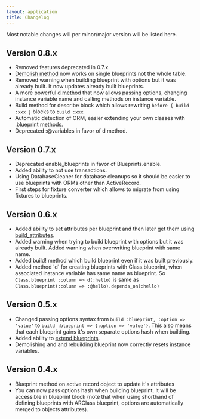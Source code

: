 ```yaml
---
layout: application
title: Changelog
---
```


Most notable changes will per minor/major version will be listed here.

## Version 0.8.x
- Removed features deprecated in 0.7.x.
- [Demolish method](/update_demolish) now works on single blueprints not the whole table.
- Removed warning when building blueprint with options but it was already built. It now updates already built blueprints.
- A more powerful [d method](/dependencies) that now allows passing options, changing instance variable name and calling
methods on instance variable.
- Build method for describe block which allows rewriting `before { build :xxx }` blocks to `build :xxx`
- Automatic detection of ORM, easier extending your own classes with .blueprint methods.
- Deprecated :@variables in favor of d method.

## Version 0.7.x
- Deprecated enable_blueprints in favor of Blueprints.enable.
- Added ability to not use transactions.
- Using DatabaseCleaner for database cleanups so it should be easier to use blueprints with ORMs other than ActiveRecord.
- First steps for fixture converter which allows to migrate from using fixtures to blueprints.

## Version 0.6.x
- Added ability to set attributes per blueprint and then later get them using [build_attributes](/attributes).
- Added warning when trying to build blueprint with options but it was already built. Added warning when overwriting
blueprint with same name.
- Added build! method which build blueprint even if it was built previously.
- Added method 'd' for creating blueprints with Class.blueprint, when associated instance variable has same name as blueprint.
So `Class.blueprint :column => d(:hello)` is same as `Class.blueprint(:column => :@hello).depends_on(:hello)`

## Version 0.5.x

- Changed passing options syntax from `build :blueprint, :option => 'value'` to `build :blueprint => {:option => 'value'}`.
This also means that each blueprint gains it's own separate options hash when building.
- Added ability to [extend blueprints](/extending).
- Demolishing and and rebuilding blueprint now correctly resets instance variables.

## Version 0.4.x

- Blueprint method on active record object to update it's attributes
- You can now pass options hash when building blueprint. It will be accessible in blueprint block (note that when using
shorthand of defining blueprints with ARClass.blueprint, options are automatically merged to objects attributes).
